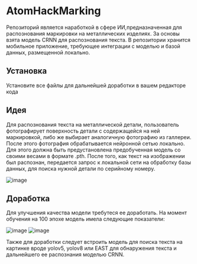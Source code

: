 # AtomHackMarking
 
Репозиторий является наработкой в сфере ИИ,предназначенная для распознования маркировки на металлических изделиях. За основы взята модель CRNN для распознования текста. В репозитории хранится мобильное приложение, требующее интеграции с моделью и базой данных, размещенной локально.
## Установка
Установите все файлы для дальнейшей доработки в вашем редакторе кода
## Идея
Для распознования текста на металлической детали, пользователь фотографирует поверхность детали с содержащейся на ней маркировкой, либо же выбирает аналогичную фотографию из галлереи. После этого фотография обрабатывается нейронной сетью локально. Для этого должна быть предустановлена предобученная модель со своими весами в формате .pth. После того, как текст на изображении был распознан, передается запрос к локальной сети на обработку базы данных, для поиска нужной детали по серийному номеру.

![image](https://github.com/user-attachments/assets/f9f76cfa-93b2-4516-bc21-add4279d4261)



## Доработка
Для улучшения качества модели требутеся ее доработать. На момент обучения на 100 эпохе модель имела следующие показатели:

![image](https://github.com/user-attachments/assets/966dc0b4-2c9e-44b9-aeeb-85d5500ab411)
![image](https://github.com/user-attachments/assets/2bf44619-3799-4dd5-b9e2-58e6be14c6fe)

Также для доработки следует встроить модель для поиска текста на картинке вроде yolov5, yolov8 или EAST для обнаружения текста и дальнейшего ее распознания моделью CRNN.
